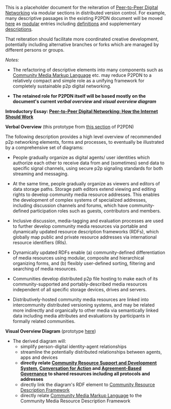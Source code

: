 This is a placeholder document for the reiteration of [Peer-to-Peer Digital Networking](https://docs.google.com/document/d/1O7tJQVMHETSoWRpYC9eYsqi58ELL0Euv6L6d21LC6m0/edit?usp=sharing) via modular sections in distributed version control.  For example, many descriptive passages in the existing P2PDN document will be moved [here](https://github.com/gcassel/Modular-Organization-Terminology) as [modular](https://github.com/gcassel/Modular-Organization-Terminology/tree/master/terms/module.md) entries including [definitions](https://github.com/gcassel/Modular-Organization-Terminology/tree/master/terms/define.md) and supplementary [descriptions](https://github.com/gcassel/Modular-Organization-Terminology/tree/master/terms/describe.md).

That reiteration should facilitate more coordinated creative development, potentially including alternative branches or forks which are managed by different persons or groups.

*Notes:*  

* The refactoring of descriptive elements into many components such as [Community Media Markup Language](https://github.com/gcassel/Modular-Organization-Terminology/blob/master/models/community-media-markup-language.md) etc. may reduce P2PDN to a relatively compact and simple role as a unifying framework for completely sustainable p2p digital networking.

* **The retained role for P2PDN itself will be based mostly on the document's current *verbal overview* and *visual overview diagram***

**Introductory Essay: [Peer-to-Peer Digital Networking: How the Internet Should Work](https://blog.p2pfoundation.net/peer-peer-digital-networking-internet-work/2016/10/28)**

**Verbal Overview** (this prototype from [this section](https://docs.google.com/document/d/1O7tJQVMHETSoWRpYC9eYsqi58ELL0Euv6L6d21LC6m0/edit#heading=h.f01q2uhdhbpn) of P2PDN)

The following description provides a high level overview of recommended p2p networking elements, forms and processes, to eventually be illustrated by a comprehensive set of diagrams:  

* People gradually organize as digital agents/ user identities which authorize each other to receive data from and (sometimes) send data to specific signal channels, using secure p2p signaling standards for both streaming and messaging.  

* At the same time, people gradually organize as viewers and editors of data storage paths.  Storage path editors extend viewing and editing rights to develop community media resource addresses.  This enables the development of complex systems of specialized addresses, including discussion channels and forums, which have community-defined participation roles such as guests, contributors and members.

* Inclusive discussion, media-tagging and evaluation processes are used to further develop community media resources via portable and dynamically updated resource description frameworks (RDFs), which globally map public and private resource addresses via international resource identifiers (IRIs). 

* Dynamically updated RDFs enable (a) community-defined differentiation of media resources using modular, composite and hierarchical organizing forms, and (b) flexibly user-defined sorting, filtering and searching of media resources.

* Communities develop distributed p2p file hosting to make each of its community-supported and portably-described media resources independent of all specific storage devices, drives and servers.  

* Distributively-hosted community media resources are linked into intercommunity distributed versioning systems, and may be related more indirectly and organically to other media via semantically linked data including media attributes and evaluations by participants in formally related communities.

**Visual Overview Diagram** (prototype [here](https://docs.google.com/drawings/d/1neVhCEEsi-PeYYPnCkzigcJ1m86jy8TzbBafz4JBdeY/edit?usp=sharing))

   * The derived diagram will:
      * simplify person-digital identity-agent relationships
      * streamline the potentially distributed relationships between agents, apps and devices
      * **directly relate [Community Resource Support and Development System](https://github.com/gcassel/Models/blob/master/community-resource-support-and-development-system.md), [Conversation for Action](https://github.com/gcassel/Models/blob/master/conversation-for-action.md) and [Agreement-Based Governance](https://github.com/gcassel/Models/blob/master/agreement-based-governance.md) to shared resources including all protocols and addresses**
      * directly link the diagram's RDF element to [Community Resource Description Framework](https://github.com/gcassel/Models/blob/master/community-resource-description-framework.md)
      * directly relate [Community Media Markup Language](https://github.com/gcassel/Models/blob/master/community-media-markup-language.md) to the Community Media Resource Description Framework

